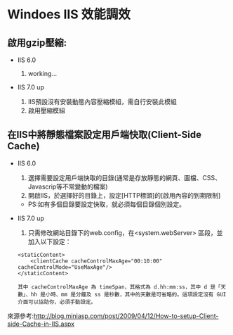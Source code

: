 # Windoes IIS 效能調效 

## 啟用gzip壓縮:
  * IIS 6.0
    1. working...

  * IIS 7.0 up
    1. IIS預設沒有安裝動態內容壓縮模組，需自行安裝此模組
    2. 啟用壓縮模組


## 在IIS中將靜態檔案設定用戶端快取(Client-Side Cache)
  * IIS 6.0
    1. 選擇需要設定用戶端快取的目錄(通常是存放靜態的網頁、圖檔、CSS、Javascrip等不常變動的檔案)
    2. 開啟IIS，於選擇好的目錄上，設定[HTTP標頭]的[啟用內容的到期限制]
    * PS:如有多個目錄要設定快取，就必須每個目錄個別設定。

  * IIS 7.0 up
    1. 只需修改網站目錄下的web.config，在<system.webServer> 區段，並加入以下設定：
      ```
      <staticContent>
          <clientCache cacheControlMaxAge="00:10:00" cacheControlMode="UseMaxAge"/>
      </staticContent>
      ```
      
        其中 cacheControlMaxAge 為 timeSpan，其格式為 d.hh:mm:ss，其中 d 是「天數」、hh 是小時、mm 是分鐘及 ss 是秒數，其中的天數是可省略的。這項設定沒有 GUI 介面可以協助你，必須手動設定。

來源參考:http://blog.miniasp.com/post/2009/04/12/How-to-setup-Client-side-Cache-in-IIS.aspx
  
  

